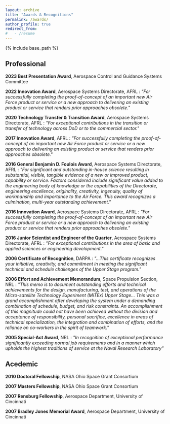 ```yaml
---
layout: archive
title: "Awards & Recognitions"
permalink: /awards/
author_profile: true
redirect_from:
#   - /resume
---
```


{% include base_path %}

Professional
----

**2023 Best Presentation Award**, Aerospace Control and Guidance Systems Committee

**2022 Innovation Award**, Aerospace Systems Directorate, AFRL
: *"For successfully completing the proof-of-concept of an important new Air Force product or service or a new approach to delivering an existing product or service that renders prior approaches obsolete."*

**2020 Technology Transfer & Transition Award**, Aerospace Systems Directorate, AFRL
: *"For exceptional contributions in the transition or transfer of technology across DoD or to the commercial sector."*

**2017 Innovation Award**, AFRL
: *"For successfully completing the proof-of-concept of an important new Air Force product or service or a new approach to delivering an existing product or service that renders prior approaches obsolete."*

**2016 General Benjamin D. Foulois Award**, Aerospace Systems Directorate, AFRL
: *"For significant and outstanding in-house science resulting in substantial, visible, tangible evidence of a new or improved product, capability or service. Factors considered include significant value added to the engineering body of knowledge or the capabilities of the Directorate, engineering excellence, originality, creativity, ingenuity, quality of workmanship and importance to the Air Force. This award recognizes a culmination, multi-year outstanding achievement."*

**2016 Innovation Award**, Aerospace Systems Directorate, AFRL
: *"For successfully completing the proof-of-concept of an important new Air Force product or service or a new approach to delivering an existing product or service that renders prior approaches obsolete."*

**2016 Junior Scientist and Engineer of the Quarter**, Aerospace Systems Directorate, AFRL
: *"For exceptional contributions in the area of basic and applied sciences or engineering development."*

**2006 Certificate of Recognition**, DARPA
: *"...This certificate recognizes your initiative, creativity, and commitment in meeting the significant technical and schedule challenges of the Upper Stage program."*

**2006 Effort and Achievement Memorandum**, Space Propulsion Section, NRL
: *"This memo is to document outstanding efforts and technical achievements for the design, manufacturing, test, and operations of the Micro-satellite Technology Experiment (MiTEx) Upper Stage... This was a grand accomplishment after developing the system under a demanding combination of schedule, budget, and risk constraints. An accomplishment of this magnitude could not have been achieved without the division and acceptance of responsibility, personal sacrifice, excellence in areas of technical specialization, the integration and combination of efforts, and the reliance on co-workers in the spirit of teamwork."*

**2005 Special-Act Award**, NRL
: *"In recognition of exceptional performance significantly exceeding normal job requirements and in a manner which upholds the highest traditions of service at the Naval Research Laboratory"*

Acedemic
----

**2010 Doctoral Fellowship**, NASA Ohio Space Grant Consortium

**2007 Masters Fellowship**, NASA Ohio Space Grant Consortium

**2007 Rensburg Fellowship**, Aerospace Department, University of Cincinnati

**2007 Bradley Jones Memorial Award**, Aerospace Department, University of Cincinnati
